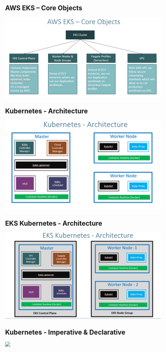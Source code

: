## AWS EKS – Core Objects 
![](2023-03-01-14-25-56.png)
## Kubernetes - Architecture
![](2023-03-07-11-30-41.png)
## EKS Kubernetes - Architecture
![](2023-03-07-12-09-23.png)
## Kubernetes - Imperative & Declarative
![](image.png)